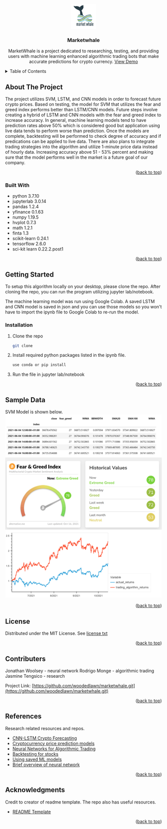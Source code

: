 <div id="top"></div>


<!-- PROJECT LOGO -->
<br />
<div align="center">
  <a href="https://github.com/github_username/repo_name">
    <img src="images/marketwhale.png" alt="Logo" width="80" height="80">
  </a>


<h3 align="center">Marketwhale</h3>

  <p align="center">
MarketWhale is a project dedicated to researching, testing, and providing users with machine learning enhanced algorithmic trading bots that make accurate predictions for crypto currency.
    <a href="https://github.com/woodedlawn/marketwhale.git">View Demo</a>
  </p>
</div>

<!-- TABLE OF CONTENTS -->
<details>
  <summary>Table of Contents</summary>
  <ol>
    <li>
      <a href="#about-the-project">About The Project</a>
      <ul>
        <li><a href="#built-with">Built With</a></li>
      </ul>
    </li>
    <li>
      <a href="#getting-started">Getting Started</a>
      <ul>
        <li><a href="#installation">Installation</a></li>
      </ul>
    </li>
    <li><a href="#Sample Data">Sample Data</a></li>
    <li><a href="#license">License</a></li>
    <li><a href="#contact">Contributing</a></li>
    <li><a href="#references">References</a></li>
    <li><a href="#acknowledgments">Acknowledgments</a></li>
  </ol>
</details>

<!-- ABOUT THE PROJECT -->
## About The Project
The project utilizes SVM, LSTM, and CNN models in order to forecast future crypto prices. Based on testing, the model for SVM that utilizes the fear and greed index performs better than LSTM/CNN models. Future steps involve creating a hybrid of LSTM and CNN models with the fear and greed index to increase accuracy. In general, machine learning models tend to have prediction rates above 50% which is considered good but application using live data tends to perform worse than prediction. Once the models are complete, backtesting will be performed to check degree of accuracy and if predications can be applied to live data. There are also plans to integrate trading strategies into the algorithm and utilize 1-minute price data instead of hourly data. Increasing accuracy above 51 - 53% percent and making sure that the model performs well in the market is a future goal of our company.

<p align="right">(<a href="#top">back to top</a>)</p>

### Built With

* python 3.7.10
* jupyterlab 3.0.14
* pandas 1.2.4
* yfinance 0.1.63
* numpy 1.19.5
* hvplot 0.7.3
* math 1.2.1
* finta 1.3
* scikit-learn 0.24.1
* tensorflow 2.6.0
* sci-kit learn 0.22.2.post1

<p align="right">(<a href="#top">back to top</a>)</p>

<!-- GETTING STARTED -->
## Getting Started

To setup this algorithm locally on your desktop, please clone the repo.
After cloning the repo, you can run the program utilizing jupyter lab/notebook.

The machine learning model was run using Google Colab. 
A saved LSTM and CNN model is saved in json and you can use those models so you won't have to import the ipynb file to Google Colab to re-run the model. 

### Installation

1. Clone the repo
   ```sh
   git clone 
   ```
2. Install required python packages listed in the ipynb file. 
   ```sh
   use conda or pip install
   ```
3. Run the file in jupyter lab/notebook

<p align="right">(<a href="#top">back to top</a>)</p>

<!-- Sample Data -->
## Sample Data
SVM Model is shown below. 
![svm_fear.greed.png](images/svm_fear.greed.png)
![fear_and_greed.png](images/fear_and_greed.png)  
![svm_plot.png](images/svm_plot.png)

<p align="right">(<a href="#top">back to top</a>)</p>

<!-- LICENSE -->
## License

Distributed under the MIT License.
See [license txt](https://github.com/git/git-scm.com/blob/main/MIT-LICENSE.txt)

<p align="right">(<a href="#top">back to top</a>)</p>

<!-- CONTRIBUTERS -->
## Contributers

Jonathan Woolsey - neural network
Rodrigo Monge - algorithmic trading
Jasmine Tengsico - research 

Project Link: [https://github.com/woodedlawn/marketwhale.git](https://github.com/woodedlawn/marketwhale.git)
<p align="right">(<a href="#top">back to top</a>)</p>

<!-- References -->
## References
Research related resources and repos. 
* [CNN-LSTM Crypto Forecasting](https://machinelearningmastery.com/backtest-machine-learning-models-time-series-forecasting/)
* [Cryptocurrency price prediction models](https://academic.microsoft.com/paper/3125634108/citedby/search?q=Anticipating%20cryptocurrency%20prices%20using%20machine%20learning&qe=RId%253D3125634108&f=&orderBy=0)
* [Neural Networks for Algorithmic Trading](https://alexrachnog.medium.com/neural-networks-for-algorithmic-trading-backtesting-in-pandas-4940fec2175e)
* [Backtesting for stocks](https://machinelearningmastery.com/backtest-machine-learning-models-time-series-forecasting/)
* [Using saved ML models](https://towardsdatascience.com/saving-and-loading-keras-model-42195b92f57a)
* [Brief overview of neural network](https://github.com/VivekPa/IntroNeuralNetworks?ref=pythonrepo.com)
<p align="right">(<a href="#top">back to top</a>)</p>


<!-- ACKNOWLEDGMENTS -->
## Acknowledgments
Credit to creator of readme template. The repo also has useful resources. 
* [README Template](https://github.com/othneildrew/Best-README-Template.git)

<p align="right">(<a href="#top">back to top</a>)</p>
